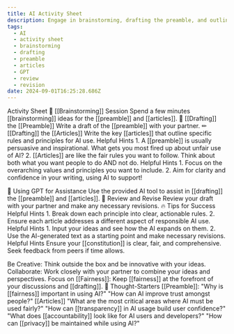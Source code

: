 ```yaml
---
title: AI Activity Sheet
description: Engage in brainstorming, drafting the preamble, and outlining key articles for AI use with helpful hints and tips for success.
tags:
  - AI
  - activity sheet
  - brainstorming
  - drafting
  - preamble
  - articles
  - GPT
  - review
  - revision
date: 2024-09-01T16:25:28.686Z
---
```


Activity Sheet  🧠   [[Brainstorming]] Session  Spend a few minutes [[brainstorming]] ideas for the [[preamble]] and [[articles]].  📜   [[Drafting]] the [[Preamble]]  Write a draft of the [[preamble]] with your partner.  ✏ [[Drafting]] the [[Articles]]  Write the key [[articles]] that outline specific rules and principles for AI use. Helpful Hints  1. A [[preamble]] is usually persuasive and inspirational. What gets you most fired up about unfair use of AI? 2. [[Articles]] are like the fair rules you want to follow. Think about both what you want people to do AND not do. Helpful Hints  1. Focus on the overarching values and principles you want to include. 2. Aim for clarity and confidence in your writing, using AI to support!

🤖   Using GPT for Assistance  Use the provided AI tool to assist in [[drafting]] the [[preamble]] and [[articles]].  🔁 Review and Revise  Review your draft with your partner and make any necessary revisions.  🔥 Tips for Success Helpful Hints  1. Break down each principle into clear, actionable rules. 2. Ensure each article addresses a different aspect of responsible AI use. Helpful Hints  1. Input your ideas and see how the AI expands on them. 2. Use the AI-generated text as a starting point and make necessary revisions. Helpful Hints  Ensure your [[constitution]] is clear, fair, and comprehensive. Seek feedback from peers if time allows.

    Be Creative:   Think outside the box and be innovative with your ideas.      Collaborate:   Work closely with your partner to combine your ideas and perspectives.      Focus on [[Fairness]]:   Keep [[fairness]] at the forefront of your discussions and [[drafting]].  🤔   Thought-Starters [[Preamble]]:  "Why is [[fairness]] important in using AI?" "How can AI improve trust amongst people?" [[Articles]]  "What are the most critical areas where AI must be used fairly?" "How can [[transparency]] in AI usage build user confidence?" "What does [[accountability]] look like for AI users and developers?" "How can [[privacy]] be maintained while using AI?"